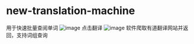 # new-translation-machine
用于快速批量查阅单词
![image](https://user-images.githubusercontent.com/68485835/113230116-f49e5b80-92ca-11eb-94f8-50dbcb2bcc1e.png)
点击翻译
![image](https://user-images.githubusercontent.com/68485835/113230141-02ec7780-92cb-11eb-8810-e2ff2a51bdb2.png)
软件爬取有道翻译网站并返回，支持词组查询

